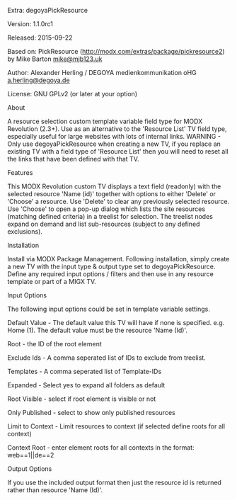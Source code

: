 Extra: degoyaPickResource

Version: 1.1.0rc1

Released: 2015-09-22

Based on: PickResource (http://modx.com/extras/package/pickresource2) by Mike Barton <mike@mjb123.uk> 

Author: Alexander Herling / DEGOYA medienkommunikation oHG <a.herling@degoya.de>

License: GNU GPLv2 (or later at your option)


About

A resource selection custom template variable field type for MODX Revolution (2.3+).
Use as an alternative to the 'Resource List'  TV field type, especially useful for large websites with lots of internal links.
WARNING - Only use degoyaPickResource when creating a new TV, if you replace an existing TV with a field type of 'Resource List' then you will need to reset all the links that have been defined with that TV.


Features

This MODX Revolution custom TV displays a text field (readonly) with the selected resource 'Name (id)' together with options to either 'Delete' or 'Choose' a resource.
Use 'Delete' to clear any previously selected resource.
Use 'Choose' to open a pop-up dialog which lists the site resources (matching defined criteria) in a treelist for selection.
The treelist nodes expand on demand and list sub-resources (subject to any defined exclusions).


Installation

Install via MODX Package Management.
Following installation, simply create a new TV with the input type & output type set to degoyaPickResource. Define any required input options / filters and then use in any resource template or part of a MIGX TV.


Input Options

The following input options could be set in template variable settings.

Default Value - The default value this TV will have if none is specified. e.g. Home (1). The default value must be the resource 'Name (Id)'.

Root - the ID of the root element

Exclude Ids - A comma seperated list of IDs to exclude from treelist.

Templates - A comma seperated list of Template-IDs

Expanded - Select yes to expand all folders as default

Root Visible - select if root element is visible or not

Only Published - select to show only published resources

Limit to Context - Limit resources to context (if selected define roots for all context)

Context Root - enter element roots for all contexts in the format: web==1||de==2


Output Options

If you use the included output format then just the resource id is returned rather than resource 'Name (Id)'.
